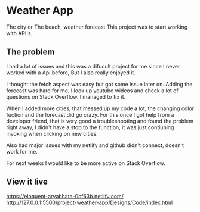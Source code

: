 # Weather App

The city or The beach, weather forecast
This project was to start working with API's. 

## The problem

I had a lot of issues and this was a difucult project for me since I never worked with a Api before, But I also really enjoyed it. 

I thought the fetch aspect was easy but got some issue later on.
Adding the forecast was hard for me, I look up youtube wideos and check a lot of questions on Stack Overflow. I managed to fix it.

When I added more cities, that messed up my code a lot, the changing color fuction and the forecast did go crazy.
For this once I got help from a developer friend, that is very good a troubleshooting and found the problem right away, I didn't have a stop to the function, it was just contiuning invoking when clicking on new cities. 

Also had major issues with my netlify and github didn't connect, doesn't work for me. 

For next weeks I would like to be more active on Stack Overflow.


## View it live
https://eloquent-aryabhata-0cf63b.netlify.com/
http://127.0.0.1:5500/project-weather-app/Designs/Code/index.html

